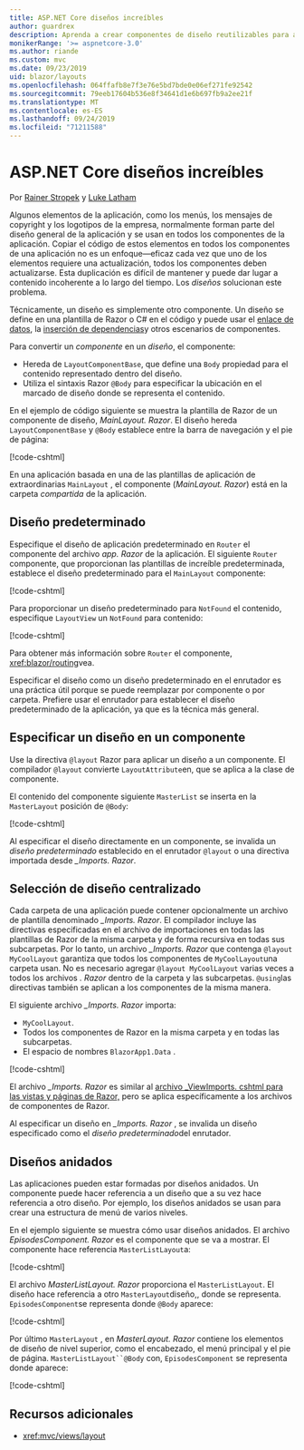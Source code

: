 ```yaml
---
title: ASP.NET Core diseños increíbles
author: guardrex
description: Aprenda a crear componentes de diseño reutilizables para aplicaciones increíbles.
monikerRange: '>= aspnetcore-3.0'
ms.author: riande
ms.custom: mvc
ms.date: 09/23/2019
uid: blazor/layouts
ms.openlocfilehash: 064ffafb8e7f3e76e5bd7bde0e06ef271fe92542
ms.sourcegitcommit: 79eeb17604b536e8f34641d1e6b697fb9a2ee21f
ms.translationtype: MT
ms.contentlocale: es-ES
ms.lasthandoff: 09/24/2019
ms.locfileid: "71211588"
---
```

# <a name="aspnet-core-blazor-layouts"></a>ASP.NET Core diseños increíbles

Por [Rainer Stropek](https://www.timecockpit.com) y [Luke Latham](https://github.com/guardrex)

Algunos elementos de la aplicación, como los menús, los mensajes de copyright y los logotipos de la empresa, normalmente forman parte del diseño general de la aplicación y se usan en todos los componentes de la aplicación. Copiar el código de estos elementos en todos los componentes de una aplicación no es un enfoque&mdash;eficaz cada vez que uno de los elementos requiere una actualización, todos los componentes deben actualizarse. Esta duplicación es difícil de mantener y puede dar lugar a contenido incoherente a lo largo del tiempo. Los *diseños* solucionan este problema.

Técnicamente, un diseño es simplemente otro componente. Un diseño se define en una plantilla de Razor o C# en el código y puede usar el [enlace de datos](xref:blazor/components#data-binding), la [inserción de dependencias](xref:blazor/dependency-injection)y otros escenarios de componentes.

Para convertir un *componente* en un *diseño*, el componente:

* Hereda de `LayoutComponentBase`, que define una `Body` propiedad para el contenido representado dentro del diseño.
* Utiliza el sintaxis Razor `@Body` para especificar la ubicación en el marcado de diseño donde se representa el contenido.

En el ejemplo de código siguiente se muestra la plantilla de Razor de un componente de diseño, *MainLayout. Razor*. El diseño hereda `LayoutComponentBase` y `@Body` establece entre la barra de navegación y el pie de página:

[!code-cshtml[](layouts/sample_snapshot/3.x/MainLayout.razor?highlight=1,13)]

En una aplicación basada en una de las plantillas de aplicación de extraordinarias `MainLayout` , el componente (*MainLayout. Razor*) está en la carpeta *compartida* de la aplicación.

## <a name="default-layout"></a>Diseño predeterminado

Especifique el diseño de aplicación predeterminado en `Router` el componente del archivo *app. Razor* de la aplicación. El siguiente `Router` componente, que proporcionan las plantillas de increíble predeterminada, establece el diseño predeterminado para el `MainLayout` componente:

[!code-cshtml[](layouts/sample_snapshot/3.x/App1.razor?highlight=3)]

Para proporcionar un diseño predeterminado para `NotFound` el contenido, especifique `LayoutView` un `NotFound` para contenido:

[!code-cshtml[](layouts/sample_snapshot/3.x/App2.razor?highlight=6-9)]

Para obtener más información sobre `Router` el componente, <xref:blazor/routing>vea.

Especificar el diseño como un diseño predeterminado en el enrutador es una práctica útil porque se puede reemplazar por componente o por carpeta. Prefiere usar el enrutador para establecer el diseño predeterminado de la aplicación, ya que es la técnica más general.

## <a name="specify-a-layout-in-a-component"></a>Especificar un diseño en un componente

Use la directiva `@layout` Razor para aplicar un diseño a un componente. El compilador `@layout` convierte `LayoutAttribute`en, que se aplica a la clase de componente.

El contenido del componente siguiente `MasterList` se inserta en la `MasterLayout` posición de `@Body`:

[!code-cshtml[](layouts/sample_snapshot/3.x/MasterList.razor?highlight=1)]

Al especificar el diseño directamente en un componente, se invalida un *diseño predeterminado* establecido en el enrutador `@layout` o una directiva importada desde *_Imports. Razor*.

## <a name="centralized-layout-selection"></a>Selección de diseño centralizado

Cada carpeta de una aplicación puede contener opcionalmente un archivo de plantilla denominado *_Imports. Razor*. El compilador incluye las directivas especificadas en el archivo de importaciones en todas las plantillas de Razor de la misma carpeta y de forma recursiva en todas sus subcarpetas. Por lo tanto, un archivo *_Imports. Razor* que contenga `@layout MyCoolLayout` garantiza que todos los componentes de `MyCoolLayout`una carpeta usan. No es necesario agregar `@layout MyCoolLayout` varias veces a todos los archivos *. Razor* dentro de la carpeta y las subcarpetas. `@using`las directivas también se aplican a los componentes de la misma manera.

El siguiente archivo *_Imports. Razor* importa:

* `MyCoolLayout`.
* Todos los componentes de Razor en la misma carpeta y en todas las subcarpetas.
* El espacio de nombres `BlazorApp1.Data` .
 
[!code-cshtml[](layouts/sample_snapshot/3.x/_Imports.razor)]

El archivo *_Imports. Razor* es similar al [archivo _ViewImports. cshtml para las vistas y páginas de Razor,](xref:mvc/views/layout#importing-shared-directives) pero se aplica específicamente a los archivos de componentes de Razor.

Al especificar un diseño en *_Imports. Razor* , se invalida un diseño especificado como el *diseño predeterminado*del enrutador.

## <a name="nested-layouts"></a>Diseños anidados

Las aplicaciones pueden estar formadas por diseños anidados. Un componente puede hacer referencia a un diseño que a su vez hace referencia a otro diseño. Por ejemplo, los diseños anidados se usan para crear una estructura de menú de varios niveles.

En el ejemplo siguiente se muestra cómo usar diseños anidados. El archivo *EpisodesComponent. Razor* es el componente que se va a mostrar. El componente hace referencia `MasterListLayout`a:

[!code-cshtml[](layouts/sample_snapshot/3.x/EpisodesComponent.razor?highlight=1)]

El archivo *MasterListLayout. Razor* proporciona el `MasterListLayout`. El diseño hace referencia a otro `MasterLayout`diseño,, donde se representa. `EpisodesComponent`se representa donde `@Body` aparece:

[!code-cshtml[](layouts/sample_snapshot/3.x/MasterListLayout.razor?highlight=1,9)]

Por último `MasterLayout` , en *MasterLayout. Razor* contiene los elementos de diseño de nivel superior, como el encabezado, el menú principal y el pie de página. `MasterListLayout``@Body` con, `EpisodesComponent` se representa donde aparece:

[!code-cshtml[](layouts/sample_snapshot/3.x/MasterLayout.razor?highlight=6)]

## <a name="additional-resources"></a>Recursos adicionales

* <xref:mvc/views/layout>

